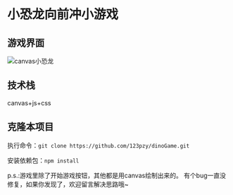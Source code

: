 # 小恐龙向前冲小游戏
## 游戏界面
![canvas小恐龙](https://user-images.githubusercontent.com/87402177/198881909-a6f93829-ca22-4dd7-b2d8-0c3836da35a5.png)
## 技术栈
canvas+js+css
## 克隆本项目
执行命令：`git clone https://github.com/123pzy/dinoGame.git`

安装依赖包：`npm install`

p.s.:游戏里除了开始游戏按钮，其他都是用canvas绘制出来的。
有个bug一直没修复，如果你发现了，欢迎留言解决思路哦~
